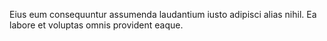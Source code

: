 Eius eum consequuntur assumenda laudantium iusto adipisci alias nihil.
Ea labore et voluptas omnis provident eaque.